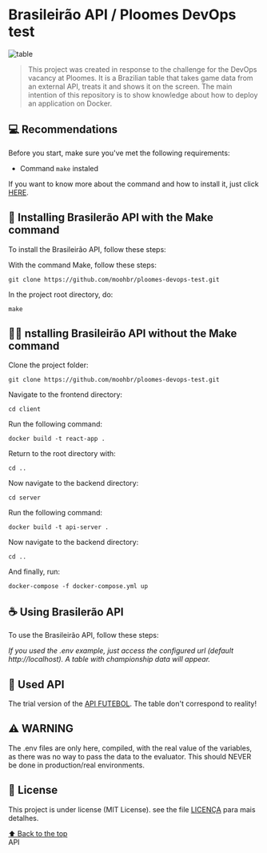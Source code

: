 # Brasileirão API / Ploomes DevOps test

<img src="https://i.imgur.com/E2hzteQ.png" alt="table">

> This project was created in response to the challenge for the DevOps vacancy at Ploomes. It is a Brazilian table that takes game data from an external API, treats it and shows it on the screen. The main intention of this repository is to show knowledge about how to deploy an application on Docker.

## 💻 Recommendations

Before you start, make sure you've met the following requirements:

* Command `make` instaled

If you want to know more about the command and how to install it, just click [HERE](http://gnuwin32.sourceforge.net/packages/make.htm).

## 🚀 Installing Brasilerão API with the Make command

To install the Brasileirão API, follow these steps:

With the command Make, follow these steps:
```
git clone https://github.com/moohbr/ploomes-devops-test.git
```
In the project root directory, do:
```
make
```

## 🏋️‍♂️ nstalling Brasileirão API without the Make command

Clone the project folder:

```
git clone https://github.com/moohbr/ploomes-devops-test.git
```
Navigate to the frontend directory:
```
cd client
```
Run the following command:
```
docker build -t react-app .
```
Return to the root directory with:
```
cd ..
```
Now navigate to the backend directory:
```
cd server
```
Run the following command:
```
docker build -t api-server .
```
Now navigate to the backend directory:
```
cd ..
```
And finally, run:
```
docker-compose -f docker-compose.yml up
```

## ☕ Using Brasilerão API

To use the Brasileirão API, follow these steps:

*If you used the .env example, just access the configured url (default http://localhost). A table with championship data will appear.*

## 🤝 Used API

The trial version of the [API FUTEBOL](https://www.api-futebol.com.br/documentacao). The table don't correspond to reality!


## ⚠️ WARNING

The .env files are only here, compiled, with the real value of the variables, as there was no way to pass the data to the evaluator. This should NEVER be done in production/real environments.

## 📝 License

This project is under license (MIT License). see the file [LICENÇA](https://github.com/moohbr/ploomes-devops-test/blob/main/LICENSE) para mais detalhes.

[⬆ Back to the top](https://github.com/moohbr/ploomes-devops-test#api-do-brasiler%C3%A3o--teste-ploomes-devops)<br> API
